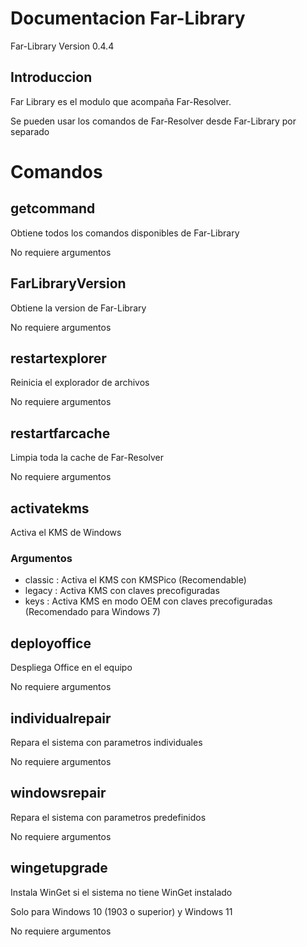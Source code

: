 # Documentacion Far-Library
Far-Library Version 0.4.4

## Introduccion
Far Library es el modulo que acompaña Far-Resolver.

Se pueden usar los comandos de Far-Resolver desde Far-Library por separado

# Comandos

## getcommand
Obtiene todos los comandos disponibles de Far-Library

No requiere argumentos

## FarLibraryVersion
Obtiene la version de Far-Library

No requiere argumentos

## restartexplorer
Reinicia el explorador de archivos

No requiere argumentos

## restartfarcache
Limpia toda la cache de Far-Resolver

No requiere argumentos

## activatekms
Activa el KMS de Windows

### Argumentos
- classic : Activa el KMS con KMSPico (Recomendable)
- legacy : Activa KMS con claves precofiguradas
- keys : Activa KMS en modo OEM con claves precofiguradas (Recomendado para Windows 7)

## deployoffice
Despliega Office en el equipo

No requiere argumentos

## individualrepair
Repara el sistema con parametros individuales

No requiere argumentos

## windowsrepair
Repara el sistema con parametros predefinidos

No requiere argumentos

## wingetupgrade
Instala WinGet si el sistema no tiene WinGet instalado

Solo para Windows 10 (1903 o superior) y Windows 11

No requiere argumentos
